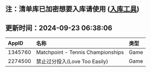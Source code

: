 ## 注：清单库已加密想要入库请使用 ([入库工具](https://github.com/BlankTMing/ManifestAutoUpdate/releases))

## 更新时间：2024-09-23 06:38:06
| AppID | 名称 | 类型  |
| :-------------------- | :----------------------------- | :----------- |
| 1345760 | Matchpoint - Tennis Championships| Game |
| 2274500 | 禁止过分投入(Love Too Easily)| Game |

